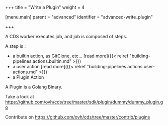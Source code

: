 +++
title = "Write a Plugin"
weight = 4

[menu.main]
parent = "advanced"
identifier = "advanced-write_plugin"

+++

A CDS worker executes job, and job is composed of steps.

A step is :

* a builtin action, as GitClone, etc... [read more]({{< relref "building-pipelines.actions.builtin.md" >}})
* a user action [read more]({{< relref "building-pipelines.actions.user-actions.md" >}})
* a Plugin Action

A Plugin is a Golang Binary.

Take a look at https://github.com/ovh/cds/tree/master/sdk/plugin/dummy/dummy_plugin.go

Contribute on https://github.com/ovh/cds/tree/master/contrib/plugins
